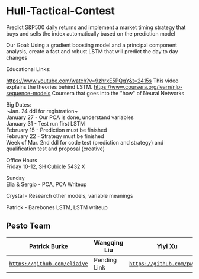 # Hull-Tactical-Contest

Predict S&P500 daily returns and implement a market timing strategy that buys and sells the index automatically based on the prediction model

Our Goal: Using a gradient boosting model and a principal component analysis, create a fast and robust LSTM that will predict the day to day changes

Educational Links: 

https://www.youtube.com/watch?v=9zhrxE5PQgY&t=2415s This video explains the theories behind LSTM.
https://www.coursera.org/learn/nlp-sequence-models Coursera that goes into the "how" of Neural Networks

Big Dates:      
~Jan. 24 ddl for registration~     
January 27 - Our PCA is done, understand variables    
January 31 - Test run first LSTM   
February 15 - Prediction must be finished   
February 22 - Strategy must be finished    
Week of Mar. 2nd ddl for code test (prediction and strategy) and qualification test and proposal (creative)   

Office Hours  
Friday 10-12, SH Cubicle 5432 X  

Sunday      
Elia & Sergio - PCA, PCA Writeup   

Crystal - Research other models, variable meanings    

Patrick - Barebones LSTM, LSTM writeup    

## Pesto Team

| **Patrick Burke** | **Wangqing Liu**  |**Yiyi Xu** | **Sergio Zambrano** |
|---|---|---|---|
| <a href="https://github.com/eliaiye" target="_blank">`https://github.com/eliaiye`</a> | Pending Link |<a href="https://github.com/pwllmb" target="_blank">`https://github.com/pwllmb`</a> | <a href="https://github.com/chilledapplesauce" target="_blank">`https://github.com/chilledapplesauce`</a> |

